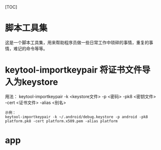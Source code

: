 [TOC]

# 脚本工具集
这是一个脚本工具集，用来帮助程序员做一些日常工作中琐碎的事情，重复的事情，难记的命令等等。

# keytool-importkeypair 将证书文件导入为keystore
用法：
keytool-importkeypair -k <keystore文件> -p <密码> -pk8 <密钥文件> -cert <证书文件> -alias <别名>
```
示例：
keytool-importkeypair -k ~/.android/debug.keystore -p android -pk8 platform.pk8 -cert platform.x509.pem -alias platform
```

# app